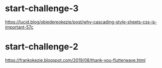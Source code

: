 # start-challenge-3
https://lucid.blog/obiedereokezie/post/why-cascading-style-sheets-css-is-important-57c

# start-challenge-2
https://frankokezie.blogspot.com/2019/08/thank-you-flutterwave.html